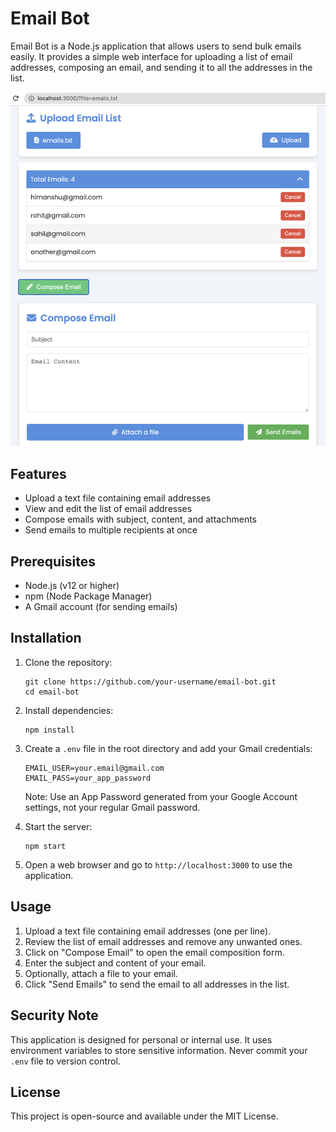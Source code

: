 # Email Bot

Email Bot is a Node.js application that allows users to send bulk emails easily. It provides a simple web interface for uploading a list of email addresses, composing an email, and sending it to all the addresses in the list.

![Email Bot UI](screenshots/ui.png "Email Bot User Interface")

## Features

- Upload a text file containing email addresses
- View and edit the list of email addresses
- Compose emails with subject, content, and attachments
- Send emails to multiple recipients at once

## Prerequisites

- Node.js (v12 or higher)
- npm (Node Package Manager)
- A Gmail account (for sending emails)

## Installation

1. Clone the repository:
   ```
   git clone https://github.com/your-username/email-bot.git
   cd email-bot
   ```

2. Install dependencies:
   ```
   npm install
   ```

3. Create a `.env` file in the root directory and add your Gmail credentials:
   ```
   EMAIL_USER=your.email@gmail.com
   EMAIL_PASS=your_app_password
   ```
   Note: Use an App Password generated from your Google Account settings, not your regular Gmail password.

4. Start the server:
   ```
   npm start
   ```

5. Open a web browser and go to `http://localhost:3000` to use the application.

## Usage

1. Upload a text file containing email addresses (one per line).
2. Review the list of email addresses and remove any unwanted ones.
3. Click on "Compose Email" to open the email composition form.
4. Enter the subject and content of your email.
5. Optionally, attach a file to your email.
6. Click "Send Emails" to send the email to all addresses in the list.

## Security Note

This application is designed for personal or internal use. It uses environment variables to store sensitive information. Never commit your `.env` file to version control.

## License

This project is open-source and available under the MIT License.
